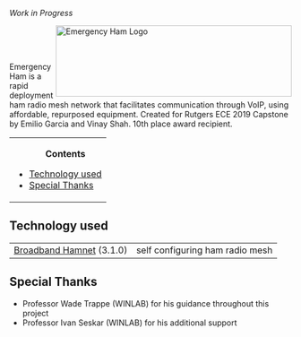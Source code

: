 *Work in Progress*

<img src="https://i.imgur.com/fc6Jq2b.png" alt="Emergency Ham Logo" align="right" style="float:right;width:421px;height:127px;"><br><br>
&nbsp;

Emergency Ham is a rapid deployment ham radio mesh network that facilitates communication through VoIP, using affordable, repurposed equipment. Created for Rutgers ECE 2019 Capstone by Emilio Garcia and Vinay Shah. 10th place award recipient.

<table>
<tr><td><ul>
<b><p align="center">Contents</p></b>
<li><a href="#Tech">Technology used</a></li>
<li><a href="#SpTh">Special Thanks</a></li>
</ul></td></tr>
</table>

## <a name="Tech">Technology used</a>

<table>
  <tr>
  <td><a href="http://www.broadband-hamnet.org/">Broadband Hamnet</a> (3.1.0) </td>
    <td>self configuring ham radio mesh</td>
  </tr>
</table>

## <a name="SpTh">Special Thanks</a>
* Professor Wade Trappe (WINLAB) for his guidance throughout this project
* Professor Ivan Seskar (WINLAB) for his additional support
